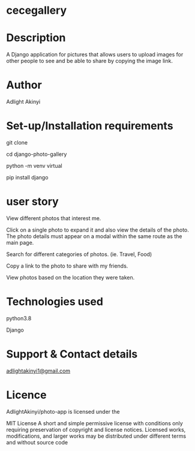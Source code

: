 # cecegallery

# Description
A Django application for pictures that allows users to upload images for other people to see and be able to share by copying the image link.

# Author
Adlight Akinyi

# Set-up/Installation requirements
git clone 

cd django-photo-gallery

python -m venv virtual

pip install django

# user story
View different photos that interest me.

Click on a single photo to expand it and also view the details of the photo. The photo details must appear on a modal within the same route as the main page.

Search for different categories of photos. (ie. Travel, Food)

Copy a link to the photo to share with my friends.

View photos based on the location they were taken.

# Technologies used
python3.8

Django

# Support & Contact details
adlightakinyi1@gmail.com

# Licence
AdlightAkinyi/photo-app is licensed under the

MIT License
A short and simple permissive license with conditions only requiring preservation of copyright and license notices. Licensed works, modifications, and larger works may be distributed under different terms and without source code